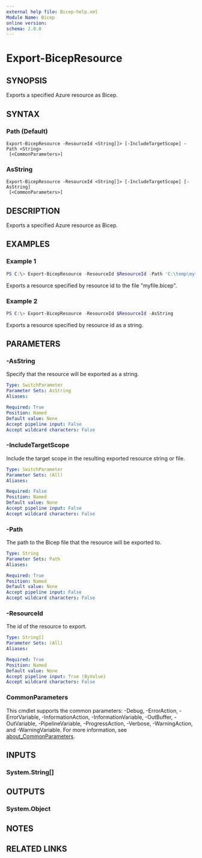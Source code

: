 ```yaml
---
external help file: Bicep-help.xml
Module Name: Bicep
online version:
schema: 2.0.0
---
```


# Export-BicepResource

## SYNOPSIS

Exports a specified Azure resource as Bicep.

## SYNTAX

### Path (Default)
```
Export-BicepResource -ResourceId <String[]> [-IncludeTargetScope] -Path <String>
 [<CommonParameters>]
```

### AsString
```
Export-BicepResource -ResourceId <String[]> [-IncludeTargetScope] [-AsString]
 [<CommonParameters>]
```

## DESCRIPTION

Exports a specified Azure resource as Bicep.

## EXAMPLES

### Example 1

```powershell
PS C:\> Export-BicepResource -ResourceId $ResourceId -Path 'C:\temp\myfile.bicep'
```

Exports a resource specified by resource id to the file "myfile.bicep".

### Example 2

```powershell
PS C:\> Export-BicepResource -ResourceId $ResourceId -AsString
```

Exports a resource specified by resource id as a string.

## PARAMETERS

### -AsString

Specify that the resource will be exported as a string.

```yaml
Type: SwitchParameter
Parameter Sets: AsString
Aliases:

Required: True
Position: Named
Default value: None
Accept pipeline input: False
Accept wildcard characters: False
```

### -IncludeTargetScope

Include the target scope in the resulting exported resource string or file.

```yaml
Type: SwitchParameter
Parameter Sets: (All)
Aliases:

Required: False
Position: Named
Default value: None
Accept pipeline input: False
Accept wildcard characters: False
```

### -Path

The path to the Bicep file that the resource will be exported to.

```yaml
Type: String
Parameter Sets: Path
Aliases:

Required: True
Position: Named
Default value: None
Accept pipeline input: False
Accept wildcard characters: False
```

### -ResourceId

The id of the resource to export.

```yaml
Type: String[]
Parameter Sets: (All)
Aliases:

Required: True
Position: Named
Default value: None
Accept pipeline input: True (ByValue)
Accept wildcard characters: False
```

### CommonParameters
This cmdlet supports the common parameters: -Debug, -ErrorAction, -ErrorVariable, -InformationAction, -InformationVariable, -OutBuffer, -OutVariable, -PipelineVariable, -ProgressAction, -Verbose, -WarningAction, and -WarningVariable. For more information, see [about_CommonParameters](http://go.microsoft.com/fwlink/?LinkID=113216).

## INPUTS

### System.String[]

## OUTPUTS

### System.Object

## NOTES

## RELATED LINKS
